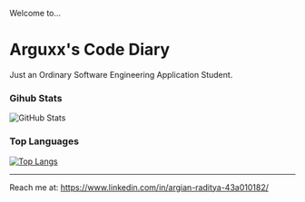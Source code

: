 Welcome to...
# Arguxx's Code Diary

Just an Ordinary Software Engineering Application Student.

### Gihub Stats
<p><img src="https://github-readme-stats.vercel.app/api?username=arguxx&amp;show_icons=true&amp;count_private=true&amp;theme=cobalt" alt="GitHub Stats"></p>

### Top Languages
[![Top Langs](https://github-readme-stats.vercel.app/api/top-langs/?username=arguxx)](https://github.com/arguxx/github-readme-stats)

---

Reach me at: https://www.linkedin.com/in/argian-raditya-43a010182/


